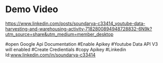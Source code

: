# Demo Video
https://www.linkedin.com/posts/soundarya-c33414_youtube-data-harvesting-and-warehousing-activity-7182800894948728832-6N9k?utm_source=share&utm_medium=member_desktop

#open Google Api Documentation
#Enable Apikey
#Youtube Data API V3 will enabled
#Create Credientials
#copy Apikey
#Linkedin Id:www.linkedin.com/in/soundarya-c33414
